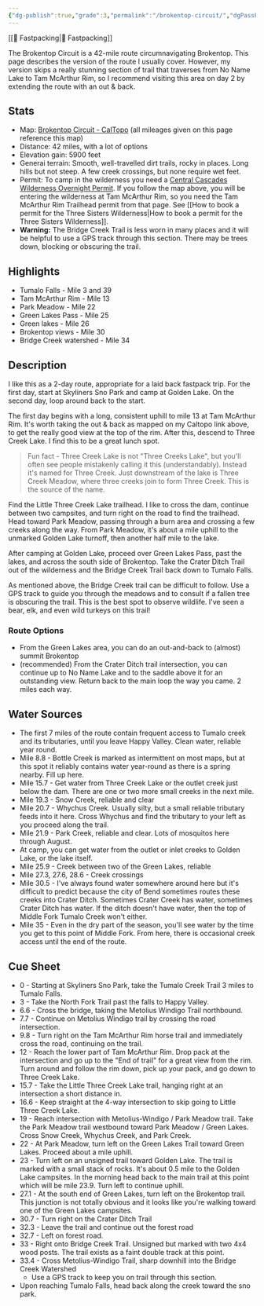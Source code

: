 ```yaml
---
{"dg-publish":true,"grade":3,"permalink":"/brokentop-circuit/","dgPassFrontmatter":true}
---
```



[[📘 Fastpacking\|📘 Fastpacking]]

The Brokentop Circuit is a 42-mile route circumnavigating Brokentop. This page describes the version of the route I usually cover. However, my version skips a really stunning section of trail that traverses from No Name Lake to Tam McArthur Rim, so I recommend visiting this area on day 2 by extending the route with an out & back.

## Stats

* Map: [Brokentop Circuit - CalTopo](https://caltopo.com/m/RVKD) (all mileages given on this page reference this map)
* Distance: 42 miles, with a lot of options
* Elevation gain: 5900 feet
* Generai terrain: Smooth, well-travelled dirt trails, rocky in places. Long hills but not steep. A few creek crossings, but none require wet feet.
* Permit: To camp in the wilderness you need a [Central Cascades Wilderness Overnight Permit](https://www.recreation.gov/permits/4675311). If you follow the map above, you will be entering the wilderness at Tam McArthur Rim, so you need the Tam McArthur Rim Trailhead permit from that page. See [[How to book a permit for the Three Sisters Wilderness\|How to book a permit for the Three Sisters Wilderness]].
* **Warning:** The Bridge Creek Trail is less worn in many places and it will be helpful to use a GPS track through this section. There may be trees down, blocking or obscuring the trail.

## Highlights

* Tumalo Falls - Mile 3 and 39
* Tam McArthur Rim - Mile 13
* Park Meadow - Mile 22
* Green Lakes Pass - Mile 25
* Green lakes - Mile 26
* Brokentop views - Mile 30
* Bridge Creek watershed - Mile 34

## Description

I like this as a 2-day route, appropriate for a laid back fastpack trip. For the first day, start at Skyliners Sno Park and camp at Golden Lake. On the second day, loop around back to the start.

The first day begins with a long, consistent uphill to mile 13 at Tam McArthur Rim. It's worth taking the out & back as mapped on my Caltopo link above, to get the really good view at the top of the rim. After this, descend to Three Creek Lake. I find this to be a great lunch spot.

> Fun fact - Three Creek Lake is not "Three Creeks Lake", but you'll often see people mistakenly calling it this (understandably). Instead it's named for Three Creek. Just downstream of the lake is Three Creek Meadow, where three creeks join to form Three Creek. This is the source of the name.

Find the Little Three Creek Lake trailhead. I like to cross the dam, continue between two campsites, and turn right on the road to find the trailhead. Head toward Park Meadow, passing through a burn area and crossing a few creeks along the way. From Park Meadow, it's about a mile uphill to the unmarked Golden Lake turnoff, then another half mile to the lake.

After camping at Golden Lake, proceed over Green Lakes Pass, past the lakes, and across the south side of Brokentop. Take the Crater Ditch Trail out of the wilderness and the Bridge Creek Trail back down to Tumalo Falls.

As mentioned above, the Bridge Creek trail can be difficult to follow. Use a GPS track to guide you through the meadows and to consult if a fallen tree is obscuring the trail. This is the best spot to observe wildlife. I've seen a bear, elk, and even wild turkeys on this trail!

### Route Options

* From the Green Lakes area, you can do an out-and-back to (almost) summit Brokentop
* (recommended) From the Crater Ditch trail intersection, you can continue up to No Name Lake and to the saddle above it for an outstanding view. Return back to the main loop the way you came. 2 miles each way.

## Water Sources

* The first 7 miles of the route contain frequent access to Tumalo creek and its tributaries, until you leave Happy Valley. Clean water, reliable year round.
* Mile 8.8 - Bottle Creek is marked as intermittent on most maps, but at this spot it reliably contains water year-round as there is a spring nearby. Fill up here.
* Mile 15.7 - Get water from Three Creek Lake or the outlet creek just below the dam. There are one or two more small creeks in the next mile.
* Mile 19.3 - Snow Creek, reliable and clear
* Mile 20.7 - Whychus Creek. Usually silty, but a small reliable tributary feeds into it here. Cross Whychus and find the tributary to your left as you proceed along the trail.
* Mile 21.9 - Park Creek, reliable and clear. Lots of mosquitos here through August.
* At camp, you can get water from the outlet or inlet creeks to Golden Lake, or the lake itself.
* Mile 25.9 - Creek between two of the Green Lakes, reliable
* Mile 27.3, 27.6, 28.6 - Creek crossings
* Mile 30.5 - I've always found water somewhere around here but it's difficult to predict because the city of Bend sometimes routes these creeks into Crater Ditch. Sometimes Crater Creek has water, sometimes Crater Ditch has water. If the ditch doesn't have water, then the top of Middle Fork Tumalo Creek won't either.
* Mile 35 - Even in the dry part of the season, you'll see water by the time you get to this point of Middle Fork. From here, there is occasional creek access until the end of the route.

## Cue Sheet

* 0 - Starting at Skyliners Sno Park, take the Tumalo Creek Trail 3 miles to Tumalo Falls.
* 3 - Take the North Fork Trail past the falls to Happy Valley.
* 6.6 - Cross the bridge, taking the Metolius Windigo Trail northbound.
* 7.7 - Continue on Metolius Windigo trail by crossing the road intersection.
* 9.8 - Turn right on the Tam McArthur Rim horse trail and immediately cross the road, continuing on the trail.
* 12 - Reach the lower part of Tam McArthur Rim. Drop pack at the intersection and go up to the "End of trail" for a great view from the rim. Turn around and follow the rim down, pick up your pack, and go down to Three Creek Lake.
* 15.7 - Take the Little Three Creek Lake trail, hanging right at an intersection a short distance in.
* 16.6 - Keep straight at the 4-way intersection to skip going to Little Three Creek Lake.
* 19 - Reach intersection with Metolius-Windigo / Park Meadow trail. Take the Park Meadow trail westbound toward Park Meadow / Green Lakes. Cross Snow Creek, Whychus Creek, and Park Creek.
* 22 - At Park Meadow, turn left on the Green Lakes Trail toward Green Lakes. Proceed about a mile uphill.
* 23 - Turn left on an unsigned trail toward Golden Lake. The trail is marked with a small stack of rocks. It's about 0.5 mile to the Golden Lake campsites. In the morning head back to the main trail at this point which will be mile 23.9. Turn left to continue uphill.
* 27.1 - At the south end of Green Lakes, turn left on the Brokentop trail. This junction is not totally obvious and it looks like you're walking toward one of the Green Lakes campsites.
* 30.7 - Turn right on the Crater Ditch Trail
* 32.3 - Leave the trail and continue out the forest road
* 32.7 - Left on forest road.
* 33 - Right onto Bridge Creek Trail. Unsigned but marked with two 4x4 wood posts. The trail exists as a faint double track at this point.
* 33.4 - Cross Metolius-Windigo Trail, sharp downhill into the Bridge Creek Watershed
    * Use a GPS track to keep you on trail through this section.
* Upon reaching Tumalo Falls, head back along the creek toward the sno park.